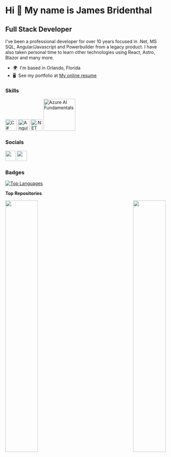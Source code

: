 Hi 👋 My name is James Bridenthal
=================================

Full Stack Developer
--------------------

I've been a professional developer for over 10 years focused in .Net, MS SQL, Angular/Javascript and Powerbuilder from a legacy product. I have also taken personal time to learn other technologies using React, Astro, Blazor and many more.

* 🌍  I'm based in Orlando, Florida
* 🖥️  See my portfolio at [My online resume](http://jbridenthal.github.io/OnlineResume/)

### Skills


<p align="left">
<a href="https://docs.microsoft.com/en-us/dotnet/csharp/" target="_blank" rel="noreferrer"><img src="https://raw.githubusercontent.com/danielcranney/readme-generator/main/public/icons/skills/csharp-colored.svg" width="36" height="36" alt="C#" /></a>
<a href="https://angular.io/" target="_blank" rel="noreferrer"><img src="https://raw.githubusercontent.com/danielcranney/readme-generator/main/public/icons/skills/angularjs-colored.svg" width="36" height="36" alt="Angular" /></a>
<a href="https://dotnet.microsoft.com/en-us/" target="_blank" rel="noreferrer"><img src="https://raw.githubusercontent.com/danielcranney/readme-generator/main/public/icons/skills/dot-net-colored.svg" width="36" height="36" alt=".NET" /></a>
 <a href="https://www.credly.com/badges/ee14e881-5d71-4380-acae-513735404da1/public_url" target="_blank" rel="noreferrer"><img src="https://images.credly.com/size/110x110/images/4136ced8-75d5-4afb-8677-40b6236e2672/azure-ai-fundamentals-600x600.png" width="100" height="100" alt="Azure AI Fundamentals" /></a>
</p>


### Socials

<p align="left"> <a href="https://www.github.com/jbridenthal" target="_blank" rel="noreferrer"><img src="https://raw.githubusercontent.com/danielcranney/readme-generator/main/public/icons/socials/github.svg" width="32" height="32" /></a> <a href="https://www.linkedin.com/in/jamesbridenthal" target="_blank" rel="noreferrer"><img src="https://raw.githubusercontent.com/danielcranney/readme-generator/main/public/icons/socials/linkedin.svg" width="32" height="32" /></a></p>

### Badges

<a href="https://github.com/jbridenthal" align="left"><img src="https://github-readme-stats.vercel.app/api/top-langs/?username=jbridenthal&langs_count=10&title_color=0891b2&text_color=ffffff&icon_color=0891b2&bg_color=1c1917&hide_border=true&locale=en&custom_title=Top%20%Languages" alt="Top Languages" /></a>


<b>Top Repositories</b>

<div width="100%" align="center"><a href="https://github.com/jbridenthal/OnlineResume" align="left"><img align="left" width="45%" src="https://github-readme-stats.vercel.app/api/pin/?username=jbridenthal&repo=OnlineResume&title_color=0891b2&text_color=ffffff&icon_color=0891b2&bg_color=1c1917&hide_border=true&locale=en" /></a><a href="https://github.com/jbridenthal/PokerPlanning" align="right"><img align="right" width="45%" src="https://github-readme-stats.vercel.app/api/pin/?username=jbridenthal&repo=PokerPlanning&title_color=0891b2&text_color=ffffff&icon_color=0891b2&bg_color=1c1917&hide_border=true&locale=en" /></a></div><br /><br /><br /><br /><br /><br /><br />

